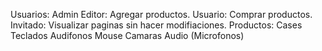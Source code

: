 Usuarios:
	Admin
	Editor: Agregar productos.
	Usuario: Comprar productos.
	Invitado: Visualizar paginas sin hacer modifiaciones.
Productos:
	Cases
	Teclados
	Audifonos
	Mouse
	Camaras
	Audio (Microfonos)